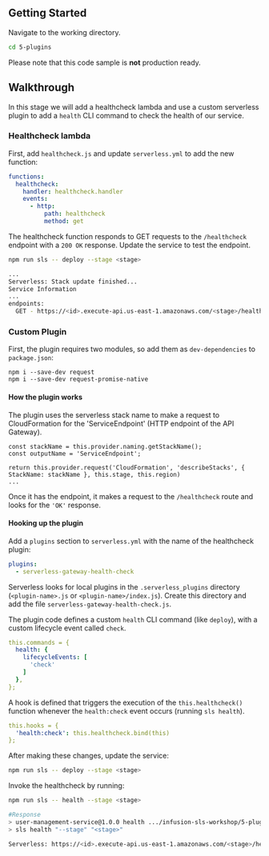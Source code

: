 ## Getting Started

Navigate to the working directory.

```sh
cd 5-plugins
```

Please note that this code sample is **not** production ready.

## Walkthrough

In this stage we will add a healthcheck lambda and use a custom serverless
plugin to add a `health` CLI command to check the health of our service.

### Healthcheck lambda

First, add `healthcheck.js` and update `serverless.yml` to add the new
function:

```yaml
functions:
  healthcheck:
    handler: healthcheck.handler
    events:
      - http:
          path: healthcheck
          method: get
```

The healthcheck function responds to GET requests to the `/healthcheck`
endpoint with a `200 OK` response. Update the service to test the endpoint.

```sh
npm run sls -- deploy --stage <stage>

...
Serverless: Stack update finished...
Service Information
...
endpoints:
  GET - https://<id>.execute-api.us-east-1.amazonaws.com/<stage>/healthcheck
```

### Custom Plugin

First, the plugin requires two modules, so add them as `dev-dependencies` to
`package.json`:

```
npm i --save-dev request
npm i --save-dev request-promise-native
```

#### How the plugin works

The plugin uses the serverless stack name to make a request to CloudFormation
for the 'ServiceEndpoint' (HTTP endpoint of the API Gateway).

```
const stackName = this.provider.naming.getStackName();
const outputName = 'ServiceEndpoint';

return this.provider.request('CloudFormation', 'describeStacks', { StackName: stackName }, this.stage, this.region)
...
```

Once it has the endpoint, it makes a request to the `/healthcheck` route and
looks for the `'OK'` response.

#### Hooking up the plugin

Add a `plugins` section to `serverless.yml` with the name of the
healthcheck plugin:

```yaml
plugins:
  - serverless-gateway-health-check
```

Serverless looks for local plugins in the `.serverless_plugins` directory
(`<plugin-name>.js` or `<plugin-name>/index.js`). Create this directory and
add the file `serverless-gateway-health-check.js`.

The plugin code defines a custom `health` CLI command (like `deploy`), with a
custom lifecycle event called `check`.

```yaml
this.commands = {
  health: {
    lifecycleEvents: [
      'check'
    ]
  },
};
```

A hook is defined that triggers the execution of the `this.healthcheck()`
function whenever the `health:check` event occurs (running `sls health`).

```yaml
this.hooks = {
  'health:check': this.healthcheck.bind(this)
};
```

After making these changes, update the service:

```sh
npm run sls -- deploy --stage <stage>
```

Invoke the healthcheck by running:

```sh
npm run sls -- health --stage <stage>

#Response
> user-management-service@1.0.0 health .../infusion-sls-workshop/5-plugins
> sls health "--stage" "<stage>"

Serverless: https://<id>.execute-api.us-east-1.amazonaws.com/<stage>/healthcheck: "OK"
```
